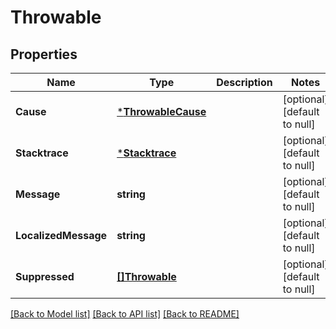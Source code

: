 # Throwable

## Properties
Name | Type | Description | Notes
------------ | ------------- | ------------- | -------------
**Cause** | [***ThrowableCause**](Throwable_cause.md) |  | [optional] [default to null]
**Stacktrace** | [***Stacktrace**](Stacktrace.md) |  | [optional] [default to null]
**Message** | **string** |  | [optional] [default to null]
**LocalizedMessage** | **string** |  | [optional] [default to null]
**Suppressed** | [**[]Throwable**](Throwable.md) |  | [optional] [default to null]

[[Back to Model list]](../README.md#documentation-for-models) [[Back to API list]](../README.md#documentation-for-api-endpoints) [[Back to README]](../README.md)

